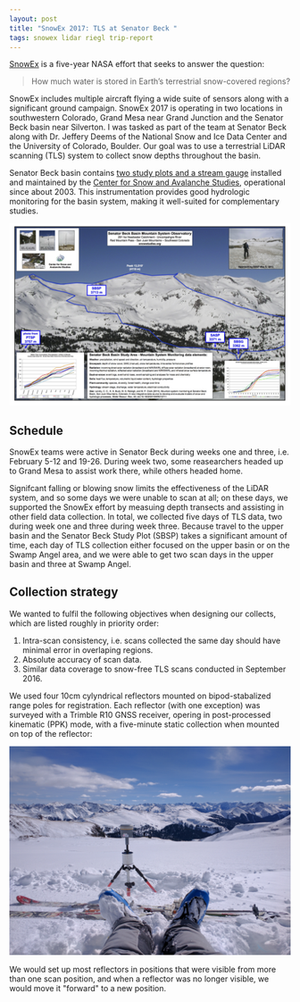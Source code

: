 ```yaml
---
layout: post
title: "SnowEx 2017: TLS at Senator Beck "
tags: snowex lidar riegl trip-report
---
```


[SnowEx](https://snow.nasa.gov/snowex) is a five-year NASA effort that seeks to answer the question:

> How much water is stored in Earth’s terrestrial snow-covered regions?

SnowEx includes multiple aircraft flying a wide suite of sensors along with a significant ground campaign.
SnowEx 2017 is operating in two locations in southwestern Colorado, Grand Mesa near Grand Junction and the Senator Beck basin near Silverton.
I was tasked as part of the team at Senator Beck along with Dr. Jeffery Deems of the National Snow and Ice Data Center and the University of Colorado, Boulder.
Our goal was to use a terrestrial LiDAR scanning (TLS) system to collect snow depths throughout the basin.

Senator Beck basin contains [two study plots and a stream gauge](http://www.snowstudies.org/sbbsa1.html) installed and maintained by the [Center for Snow and Avalanche Studies](http://www.snowstudies.org), operational since about 2003.
This instrumentation provides good hydrologic monitoring for the basin system, making it well-suited for complementary studies.

![Senator Beck basin](/img/sbb.jpg)

## Schedule

SnowEx teams were active in Senator Beck during weeks one and three, i.e. February 5-12 and 19-26.
During week two, some reasearchers headed up to Grand Mesa to assist work there, while others headed home.

Signifcant falling or blowing snow limits the effectiveness of the LiDAR system, and so some days we were unable to scan at all; on these days, we supported the SnowEx effort by measuing depth transects and assisting in other field data collection.
In total, we collected five days of TLS data, two during week one and three during week three.
Because travel to the upper basin and the Senator Beck Study Plot (SBSP) takes a significant amount of time, each day of TLS collection either focused on the upper basin or on the Swamp Angel area, and we were able to get two scan days in the upper basin and three at Swamp Angel.

## Collection strategy

We wanted to fulfil the following objectives when designing our collects, which are listed roughly in priority order:

1. Intra-scan consistency, i.e. scans collected the same day should have minimal error in overlaping regions.
2. Absolute accuracy of scan data.
3. Similar data coverage to snow-free TLS scans conducted in September 2016.

We used four 10cm cylyndrical reflectors mounted on bipod-stabalized range poles for registration.
Each reflector (with one exception) was surveyed with a Trimble R10 GNSS receiver, opering in post-processed kinematic (PPK) mode, with a five-minute static collection when mounted on top of the reflector:

![An R10 mounted on a reflector](/img/reflector-r10.jpg)

We would set up most reflectors in positions that were visible from more than one scan position, and when a reflector was no longer visible, we would move it "forward" to a new position.
